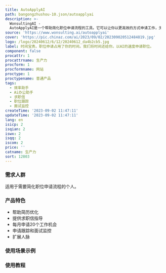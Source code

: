 ```yaml
---
title: AutoApplyAI
path: bangongzhushou-10.json/autoapplyai
description: >-
  WonsultingAI -
  AutoApplyAI是一个帮助简化职位申请流程的工具。它可以让你以更高效的方式申请工作，无需重复输入简历信息。你只需要在一个地方提交申请、跟踪面试，并监控你的职位申请进展。AutoApplyAI会根据你申请的职位推荐适合的简历和求职信。你可以每月申请20个工作机会，并利用申请扩展你的人脉。该服务需要订阅WonsultingAI的高级计划，每月费用为19.99美元。
source: 'https://www.wonsulting.ai/autoapplyai'
cover: 'https://pic.chinaz.com/ai/2023/09/02/202309020512484819.jpg'
logo: /logo/20240612/6/12/20240612_da4b2cb5.jpg
label: 时间宝贵。职位申请占用了你的时间。我们将时间还给你。以AI的速度申请职位。
component: false
procattr: 1
procattrname: 生产力
procform: 1
procformname: 网站
proctype: 1
proctypename: 普通产品
tags:
  - 效率助手
  - Ai办公助手
  - 求职信
  - 职位跟踪
  - 面试监控
createTime: '2023-09-02 11:47:11'
updateTime: '2023-09-02 11:47:11'
lang: en
isicp: 2
isqian: 2
iswx: 2
isqq: 2
iscom: 2
price: ''
catname: 生产力
sort: 12803
---
```




### 需求人群
适用于需要简化职位申请流程的个人。

### 产品特色
- 帮助简历优化
- 提供求职信指导
- 每月申请20个工作机会
- 申请跟踪和面试监控
- 扩展人脉

### 使用场景示例


### 使用教程


  
